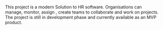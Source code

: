 This project is a modern Solution to HR software. Organisations can manage, monitor, assign , create teams to collaborate and work on projects.
The project is still in development phase and currently available as an MVP product.
